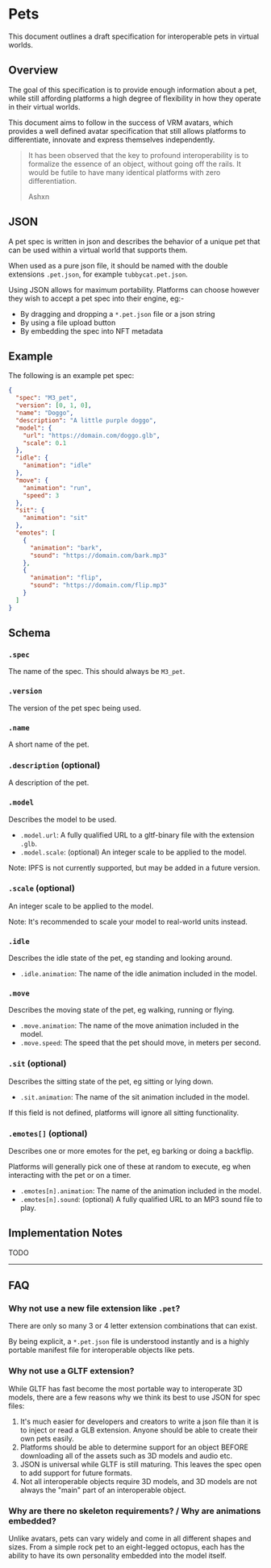 # Pets

This document outlines a draft specification for interoperable pets in virtual worlds.

## Overview

The goal of this specification is to provide enough information about a pet, while still affording platforms a high degree of flexibility in how they operate in their virtual worlds.

This document aims to follow in the success of VRM avatars, which provides a well defined avatar specification that still allows platforms to differentiate, innovate and express themselves independently.

> It has been observed that the key to profound interoperability is to formalize the essence of an object, without going off the rails. It would be futile to have many identical platforms with zero differentiation.
>
> Ashxn

## JSON

A pet spec is written in json and describes the behavior of a unique pet that can be used within a virtual world that supports them.

When used as a pure json file, it should be named with the double extensions `.pet.json`, for example `tubbycat.pet.json`.

Using JSON allows for maximum portability. Platforms can choose however they wish to accept a pet spec into their engine, eg:-

- By dragging and dropping a `*.pet.json` file or a json string
- By using a file upload button
- By embedding the spec into NFT metadata

## Example

The following is an example pet spec:

```json
{
  "spec": "M3_pet",
  "version": [0, 1, 0],
  "name": "Doggo",
  "description": "A little purple doggo",
  "model": {
    "url": "https://domain.com/doggo.glb",
    "scale": 0.1
  },
  "idle": {
    "animation": "idle"
  },
  "move": {
    "animation": "run",
    "speed": 3
  },
  "sit": {
    "animation": "sit"
  },
  "emotes": [
    {
      "animation": "bark",
      "sound": "https://domain.com/bark.mp3"
    },
    {
      "animation": "flip",
      "sound": "https://domain.com/flip.mp3"
    }
  ]
}
```

## Schema

### `.spec`

The name of the spec. This should always be `M3_pet`.

### `.version`

The version of the pet spec being used.

### `.name`

A short name of the pet.

### `.description` (optional)

A description of the pet.

### `.model`

Describes the model to be used.

- `.model.url`: A fully qualified URL to a gltf-binary file with the extension `.glb`.
- `.model.scale`: (optional) An integer scale to be applied to the model.

Note: IPFS is not currently supported, but may be added in a future version.

### `.scale` (optional)

An integer scale to be applied to the model.

Note: It's recommended to scale your model to real-world units instead.

### `.idle`

Describes the idle state of the pet, eg standing and looking around.

- `.idle.animation`: The name of the idle animation included in the model.

### `.move`

Describes the moving state of the pet, eg walking, running or flying.

- `.move.animation`: The name of the move animation included in the model.
- `.move.speed`: The speed that the pet should move, in meters per second.

### `.sit` (optional)

Describes the sitting state of the pet, eg sitting or lying down.

- `.sit.animation`: The name of the sit animation included in the model.

If this field is not defined, platforms will ignore all sitting functionality.

### `.emotes[]` (optional)

Describes one or more emotes for the pet, eg barking or doing a backflip.

Platforms will generally pick one of these at random to execute, eg when interacting with the pet or on a timer.

- `.emotes[n].animation`: The name of the animation included in the model.
- `.emotes[n].sound`: (optional) A fully qualified URL to an MP3 sound file to play.

## Implementation Notes

TODO

---

## FAQ

### Why not use a new file extension like `.pet`?

There are only so many 3 or 4 letter extension combinations that can exist.

By being explicit, a `*.pet.json` file is understood instantly and is a highly portable manifest file for interoperable objects like pets.

### Why not use a GLTF extension?

While GLTF has fast become the most portable way to interoperate 3D models, there are a few reasons why we think its best to use JSON for spec files:

1. It's much easier for developers and creators to write a json file than it is to inject or read a GLB extension. Anyone should be able to create their own pets easily.
2. Platforms should be able to determine support for an object BEFORE downloading all of the assets such as 3D models and audio etc.
3. JSON is universal while GLTF is still maturing. This leaves the spec open to add support for future formats.
4. Not all interoperable objects require 3D models, and 3D models are not always the "main" part of an interoperable object.

### Why are there no skeleton requirements? / Why are animations embedded?

Unlike avatars, pets can vary widely and come in all different shapes and sizes. From a simple rock pet to an eight-legged octopus, each has the ability to have its own personality embedded into the model itself.
